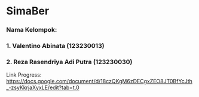 # SimaBer
### Nama Kelompok:
### 1. Valentino Abinata         (123230013)
### 2. Reza Rasendriya Adi Putra (123230030)

Link Progress:
https://docs.google.com/document/d/18czQKgM6zDECgxZEO8JT0BfYcJth_-zsyKkrjaXyxLE/edit?tab=t.0
